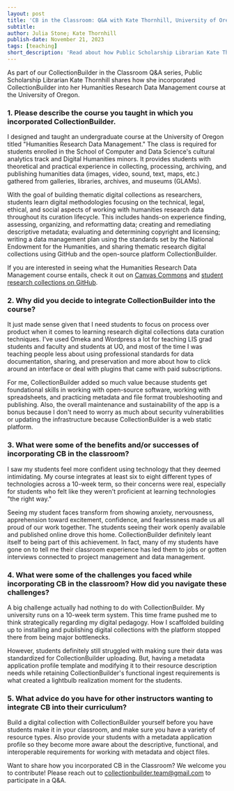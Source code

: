 ```yaml
---
layout: post
title: 'CB in the Classroom: Q&A with Kate Thornhill, University of Oregon'
subtitle:
author: Julia Stone; Kate Thornhill
publish-date: November 21, 2023
tags: [teaching]
short_description: 'Read about how Public Scholarship Librarian Kate Thornhill integrated CollectionBuilder into her for-credit course at the University of Oregon.'
---
```


As part of our CollectionBuilder in the Classroom Q&A series, Public Scholarship Librarian Kate Thornhill shares how she incorporated CollectionBuilder into her Humanities Research Data Management course at the University of Oregon.

### 1. Please describe the course you taught in which you incorporated CollectionBuilder.

I designed and taught an undergraduate course at the University of Oregon titled "Humanities Research Data Management." The class is required for students enrolled in the School of Computer and Data Science's cultural analytics track and Digital Humanities minors. It provides students with theoretical and practical experience in collecting, processing, archiving, and publishing humanities data (images, video, sound, text, maps, etc.) gathered from galleries, libraries, archives, and museums (GLAMs). 

With the goal of building thematic digital collections as researchers, students learn digital methodologies focusing on the technical, legal, ethical, and social aspects of working with humanities research data throughout its curation lifecycle. This includes hands-on experience finding, assessing, organizing, and reformatting data; creating and remediating descriptive metadata; evaluating and determining copyright and licensing; writing a data management plan using the standards set by the National Endowment for the Humanities, and sharing thematic research digital collections using GitHub and the open-source platform CollectionBuilder. 

<p class="box-success">If you are interested in seeing what the Humanities Research Data Management course entails, check it out on <a href="https://lor.instructure.com/resources/2dae3ab5b91147c4a2590bc09cc05542" target="_blank">Canvas Commons</a> and <a href="https://github.com/LIB410-Spring2023" target="_blank">student research collections on GitHub</a>.</p>

### 2. Why did you decide to integrate CollectionBuilder into the course?

It just made sense given that I need students to focus on process over product when it comes to learning research digital collections data curation techniques. I've used Omeka and Wordpress a lot for teaching LIS grad students and faculty and students at UO, and most of the time I was teaching people less about using professional standards for data documentation, sharing, and preservation and more about how to click around an interface or deal with plugins that came with paid subscriptions. 

For me, CollectionBuilder added so much value because students get foundational skills in working with open-source software, working with spreadsheets, and practicing metadata and file format troubleshooting and publishing. Also, the overall maintenance and sustainability of the app is a bonus because I don't need to worry as much about security vulnerabilities or updating the infrastructure because CollectionBuilder is a web static platform.

### 3. What were some of the benefits and/or successes of incorporating CB in the classroom?

I saw my students feel more confident using technology that they deemed intimidating. My course integrates at least six to eight different types of technologies across a 10-week term, so their concerns were real, especially for students who felt like they weren't proficient at learning technologies "the right way." 

Seeing my student faces transform from showing anxiety, nervousness, apprehension toward excitement, confidence, and fearlessness made us all proud of our work together. The students seeing their work openly available and published online drove this home. CollectionBuilder definitely leant itself to being part of this achievement. In fact, many of my students have gone on to tell me their classroom experience has led them to jobs or gotten interviews connected to project management and data management.

### 4. What were some of the challenges you faced while incorporating CB in the classroom? How did you navigate these challenges?

A big challenge actually had nothing to do with CollectionBuilder. My university runs on a 10-week term system. This time frame pushed me to think strategically regarding my digital pedagogy. How I scaffolded building up to installing and publishing digital collections with the platform stopped there from being major bottlenecks. 

However, students definitely still struggled with making sure their data was standardized for CollectionBuilder uploading. But, having a metadata application profile template and modifying it to their resource description needs while retaining CollectionBuilder's functional ingest requirements is what created a lightbulb realization moment for the students.

### 5. What advice do you have for other instructors wanting to integrate CB into their curriculum?

Build a digital collection with CollectionBuilder yourself before you have students make it in your classroom, and make sure you have a variety of resource types. Also provide your students with a metadata application profile so they become more aware about the descriptive, functional, and interoperable requirements for working with metadata and object files.

<p class="box-warning">Want to share how you incorporated CB in the Classroom? We welcome you to contribute! Please reach out to <a href="mailto:collectionbuilder.team@gmail.com" target="_blank">collectionbuilder.team@gmail.com</a> to participate in a Q&A.</p>